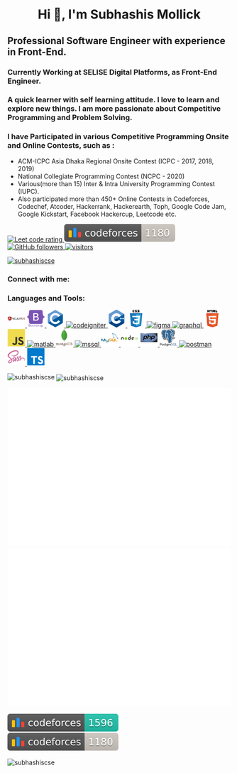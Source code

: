 <h1 align="center">Hi 👋, I'm Subhashis Mollick</h1>
<h2> Professional Software Engineer with experience in Front-End. </h2>
<h3> Currently Working at SELISE Digital Platforms, as Front-End Engineer.</h3>
<h3> A quick learner with self learning attitude. I love to learn and explore new things. I am more passionate about Competitive Programming and Problem Solving.</h3>
<h3> I have Participated in various Competitive Programming Onsite and Online Contests, such as :</h3>
<ul>
<li>ACM-ICPC Asia Dhaka Regional Onsite Contest (ICPC - 2017, 2018, 2019)</li>
<li>National Collegiate Programming Contest (NCPC - 2020)</li>
<li>Various(more than 15) Inter &amp; Intra University Programming Contest (IUPC).</li>
<li>Also participated more than 450+ Online Contests in Codeforces, Codechef, Atcoder, Hackerrank, Hackerearth, Toph, Google Code Jam, Google Kickstart, Facebook Hackercup, Leetcode etc.</li>
</ul>
<p align="left">
  <a href="https://leetcode.com/subhashis_cse/">
    <img src="https://cp-logo.vercel.app/leetcode/subhashis_cse" alt="Leet code rating" />
  </a>
  <a href="https://codeforces.com/profile/Subhashis_CSE.me">
    <img src="https://raw.githubusercontent.com/subhashiscse/cf-stats/main/output/rating.svg" alt="Leet code rating" />
  </a>
  <a href="https://github.com/subhashiscse?tab=followers">
    <img alt="GitHub followers" src="https://img.shields.io/github/followers/subhashiscse?color=green&logo=github">
  </a>
  <a href="https://github.com/subhashiscse/">
    <img src="https://komarev.com/ghpvc/?username=subhashiscse" alt="visitors" />
  </a>
</p>

<p align="left"> <a href="https://github.com/ryo-ma/github-profile-trophy"><img src="https://github-profile-trophy.vercel.app/?username=subhashiscse" alt="subhashiscse" /></a> </p>

<h3 align="left">Connect with me:</h3>

<h3 align="left">Languages and Tools:</h3>
<p align="left"> <a href="https://angular.io" target="_blank"> <img src="https://raw.githubusercontent.com/devicons/devicon/master/icons/angularjs/angularjs-original-wordmark.svg" alt="angularjs" width="40" height="40"/> </a> <a href="https://getbootstrap.com" target="_blank"> <img src="https://raw.githubusercontent.com/devicons/devicon/master/icons/bootstrap/bootstrap-plain-wordmark.svg" alt="bootstrap" width="40" height="40"/> </a> <a href="https://www.cprogramming.com/" target="_blank"> <img src="https://raw.githubusercontent.com/devicons/devicon/master/icons/c/c-original.svg" alt="c" width="40" height="40"/> </a> <a href="https://codeigniter.com" target="_blank"> <img src="https://cdn.worldvectorlogo.com/logos/codeigniter.svg" alt="codeigniter" width="40" height="40"/> </a> <a href="https://www.w3schools.com/cpp/" target="_blank"> <img src="https://raw.githubusercontent.com/devicons/devicon/master/icons/cplusplus/cplusplus-original.svg" alt="cplusplus" width="40" height="40"/> </a> <a href="https://www.w3schools.com/css/" target="_blank"> <img src="https://raw.githubusercontent.com/devicons/devicon/master/icons/css3/css3-original-wordmark.svg" alt="css3" width="40" height="40"/> </a> <a href="https://www.figma.com/" target="_blank"> <img src="https://www.vectorlogo.zone/logos/figma/figma-icon.svg" alt="figma" width="40" height="40"/> </a> <a href="https://graphql.org" target="_blank"> <img src="https://www.vectorlogo.zone/logos/graphql/graphql-icon.svg" alt="graphql" width="40" height="40"/> </a> <a href="https://www.w3.org/html/" target="_blank"> <img src="https://raw.githubusercontent.com/devicons/devicon/master/icons/html5/html5-original-wordmark.svg" alt="html5" width="40" height="40"/> </a> <a href="https://developer.mozilla.org/en-US/docs/Web/JavaScript" target="_blank"> <img src="https://raw.githubusercontent.com/devicons/devicon/master/icons/javascript/javascript-original.svg" alt="javascript" width="40" height="40"/> </a> <a href="https://www.mathworks.com/" target="_blank"> <img src="https://raw.githubusercontent.com/simple-icons/simple-icons/master/icons/mathworks.svg" alt="matlab" width="40" height="40"/> </a> <a href="https://www.mongodb.com/" target="_blank"> <img src="https://raw.githubusercontent.com/devicons/devicon/master/icons/mongodb/mongodb-original-wordmark.svg" alt="mongodb" width="40" height="40"/> </a> <a href="https://www.microsoft.com/en-us/sql-server" target="_blank"> <img src="https://cdn.worldvectorlogo.com/logos/microsoft-sql-server.svg" alt="mssql" width="40" height="40"/> </a> <a href="https://www.mysql.com/" target="_blank"> <img src="https://raw.githubusercontent.com/devicons/devicon/master/icons/mysql/mysql-original-wordmark.svg" alt="mysql" width="40" height="40"/> </a> <a href="https://nodejs.org" target="_blank"> <img src="https://raw.githubusercontent.com/devicons/devicon/master/icons/nodejs/nodejs-original-wordmark.svg" alt="nodejs" width="40" height="40"/> </a> <a href="https://www.php.net" target="_blank"> <img src="https://raw.githubusercontent.com/devicons/devicon/master/icons/php/php-original.svg" alt="php" width="40" height="40"/> </a> <a href="https://www.postgresql.org" target="_blank"> <img src="https://raw.githubusercontent.com/devicons/devicon/master/icons/postgresql/postgresql-original-wordmark.svg" alt="postgresql" width="40" height="40"/> </a> <a href="https://postman.com" target="_blank"> <img src="https://www.vectorlogo.zone/logos/getpostman/getpostman-icon.svg" alt="postman" width="40" height="40"/> </a> <a href="https://sass-lang.com" target="_blank"> <img src="https://raw.githubusercontent.com/devicons/devicon/master/icons/sass/sass-original.svg" alt="sass" width="40" height="40"/> </a> <a href="https://www.typescriptlang.org/" target="_blank"> <img src="https://raw.githubusercontent.com/devicons/devicon/master/icons/typescript/typescript-original.svg" alt="typescript" width="40" height="40"/> </a> </p>

<p><img align="left" src="https://github-readme-stats.vercel.app/api/top-langs?username=subhashiscse&show_icons=true&locale=en&layout=compact" alt="subhashiscse" /></p>

<p>&nbsp;<img align="center" src="https://github-readme-stats.vercel.app/api?username=subhashiscse&show_icons=true&locale=en" alt="subhashiscse" /></p>

![](https://raw.githubusercontent.com/subhashiscse/cf-stats/main/output/light_card.svg#gh-dark-mode-only)
![](https://raw.githubusercontent.com/subhashiscse/cf-stats/main/output/light_card.svg)

![](https://raw.githubusercontent.com/subhashiscse/cf-stats/main/output/max_rating.svg)
![](https://raw.githubusercontent.com/subhashiscse/cf-stats/main/output/rating.svg)

<p><img align="center" src="https://github-readme-streak-stats.herokuapp.com/?user=subhashiscse&" alt="subhashiscse" /></p>
